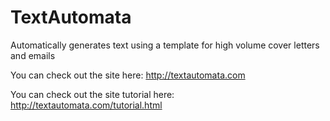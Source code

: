 # TextAutomata
Automatically generates text using a template for high volume cover letters and emails

You can check out the site here:
http://textautomata.com

You can check out the site tutorial here:
http://textautomata.com/tutorial.html
